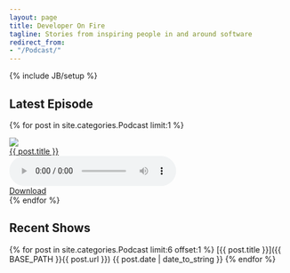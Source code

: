 ```yaml
---
layout: page
title: Developer On Fire
tagline: Stories from inspiring people in and around software
redirect_from:
- "/Podcast/"
---
```

{% include JB/setup %}

## Latest Episode

{% for post in site.categories.Podcast limit:1 %}
  <div class="row">
    <div class="col-xs-6 col-sm-4 col-md-2 text-center">
      <img class="img guest" src="{{ post.image }}" />
    </div>
    <div class="col-xs-6 col-sm-8 col-md-10 text-center vertical-center">
      <div>
        <a href="{{ BASE_PATH }}{{ post.url }}">{{ post.title }}</a>
      </div>
    </div>
    <div class="col-xs-12 medium">
      <div>
        <audio src="{{ post.link }}" controls="controls"></audio>
      </div>
      <div>
        <a href="{{ post.link }}" target="_blank">Download</a>
      </div>
    </div>
  </div>
{% endfor %}

## Recent Shows

{% for post in site.categories.Podcast limit:6 offset:1 %}
  [{{ post.title }}]({{ BASE_PATH }}{{ post.url }})
  {{ post.date | date_to_string }}
{% endfor %}
